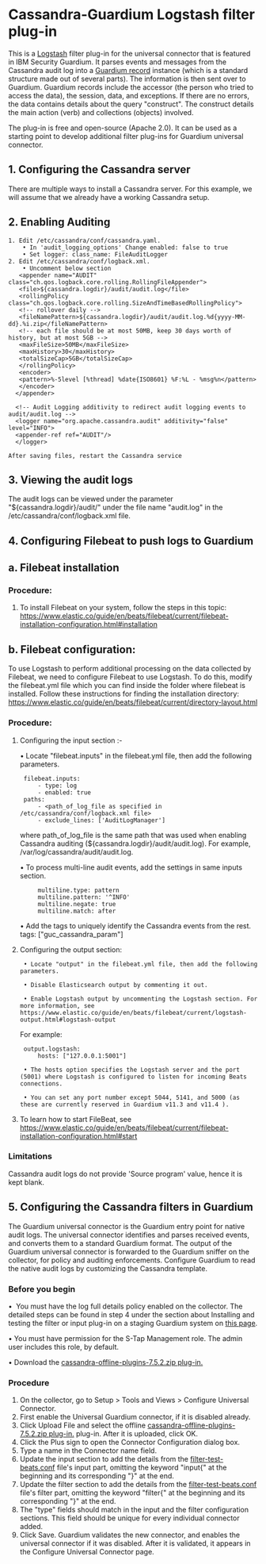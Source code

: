 # Cassandra-Guardium Logstash filter plug-in

This is a [Logstash](https://github.com/elastic/logstash) filter plug-in for the universal connector that is featured in IBM Security Guardium. It parses events and messages from the Cassandra audit log into a [Guardium record](https://github.com/IBM/universal-connectors/blob/main/common/src/main/java/com/ibm/guardium/universalconnector/commons/structures/Record.java) instance (which is a standard structure made out of several parts). The information is then sent over to Guardium. Guardium records include the accessor (the person who tried to access the data), the session, data, and exceptions. If there are no errors, the data contains details about the query "construct". The construct details the main action (verb) and collections (objects) involved. 

The plug-in is free and open-source (Apache 2.0). It can be used as a starting point to develop additional filter plug-ins for Guardium universal connector.

## 1. Configuring the Cassandra server

There are multiple ways to install a Cassandra server. For this example, we will assume that we already have a working Cassandra setup.

## 2. Enabling Auditing
    1. Edit /etc/cassandra/conf/cassandra.yaml.
		• In 'audit_logging_options' Change enabled: false to true
		• Set logger: class_name: FileAuditLogger
    2. Edit /etc/cassandra/conf/logback.xml. 
		• Uncomment below section
       <appender name="AUDIT" class="ch.qos.logback.core.rolling.RollingFileAppender">
	   <file>${cassandra.logdir}/audit/audit.log</file>
	   <rollingPolicy class="ch.qos.logback.core.rolling.SizeAndTimeBasedRollingPolicy">
       <!-- rollover daily -->
       <fileNamePattern>${cassandra.logdir}/audit/audit.log.%d{yyyy-MM-dd}.%i.zip</fileNamePattern>
       <!-- each file should be at most 50MB, keep 30 days worth of history, but at most 5GB -->
       <maxFileSize>50MB</maxFileSize>
       <maxHistory>30</maxHistory>
       <totalSizeCap>5GB</totalSizeCap>
	   </rollingPolicy>
       <encoder>
       <pattern>%-5level [%thread] %date{ISO8601} %F:%L - %msg%n</pattern>
       </encoder>
      </appender>
      
	  <!-- Audit Logging additivity to redirect audit logging events to audit/audit.log -->
      <logger name="org.apache.cassandra.audit" additivity="false" level="INFO">
      <appender-ref ref="AUDIT"/>
      </logger>
	  
    After saving files, restart the Cassandra service
	
## 3. Viewing the audit logs

The audit logs can be viewed under the parameter "${cassandra.logdir}/audit/" under the file name "audit.log" in the /etc/cassandra/conf/logback.xml file.

## 4. Configuring Filebeat to push logs to Guardium

## a. Filebeat installation

### Procedure:

1. To install Filebeat on your system, follow the steps in this topic:
    https://www.elastic.co/guide/en/beats/filebeat/current/filebeat-installation-configuration.html#installation

## b. Filebeat configuration:

To use Logstash to perform additional processing on the data collected by Filebeat, we need to configure Filebeat to use Logstash. To do this, modify the filebeat.yml file which you can find inside the folder where filebeat is installed. Follow these instructions for finding the installation directory:
https://www.elastic.co/guide/en/beats/filebeat/current/directory-layout.html

### Procedure:

1. Configuring the input section :-

    • Locate "filebeat.inputs" in the filebeat.yml file, then add the following parameters.

		filebeat.inputs:
			- type: log   
			- enabled: true
		paths:
			- <path_of_log_file as specified in /etc/cassandra/conf/logback.xml file>
			- exclude_lines: ['AuditLogManager']

	where path_of_log_file is the same path that was used when enabling Cassandra auditing (${cassandra.logdir}/audit/audit.log). For example, /var/log/cassandra/audit/audit.log.
	
	• To process multi-line audit events, add the settings in same inputs section.
	
			multiline.type: pattern
			multiline.pattern: '^INFO'
			multiline.negate: true
			multiline.match: after
			
	• Add the tags to uniquely identify the Cassandra events from the rest.
			tags: ["guc_cassandra_param"]
	
2. Configuring the output section:

		• Locate "output" in the filebeat.yml file, then add the following parameters.

		• Disable Elasticsearch output by commenting it out.

		• Enable Logstash output by uncommenting the Logstash section. For more information, see https://www.elastic.co/guide/en/beats/filebeat/current/logstash-output.html#logstash-output

    For example:

		output.logstash:
			hosts: ["127.0.0.1:5001"]
		
		• The hosts option specifies the Logstash server and the port (5001) where Logstash is configured to listen for incoming Beats connections.

		• You can set any port number except 5044, 5141, and 5000 (as these are currently reserved in Guardium v11.3 and v11.4 ).

3. To learn how to start FileBeat, see https://www.elastic.co/guide/en/beats/filebeat/current/filebeat-installation-configuration.html#start

### Limitations

Cassandra audit logs do not provide 'Source program' value, hence it is kept blank.	

## 5. Configuring the Cassandra filters in Guardium

The Guardium universal connector is the Guardium entry point for native audit logs. The universal connector identifies and parses received events, and converts them to a standard Guardium format. The output of the Guardium universal connector is forwarded to the Guardium sniffer on the collector, for policy and auditing enforcements. Configure Guardium to read the native audit logs by customizing the Cassandra template.

### Before you begin

•  You must have the log full details policy enabled on the collector. The detailed steps can be found in step 4 under the section about Installing and testing the filter or input plug-in on a staging Guardium system on [this page](https://github.com/IBM/universal-connectors/blob/main/docs/developing_plugins_gdp.md).

• You must have permission for the S-Tap Management role. The admin user includes this role, by default.

• Download the [cassandra-offline-plugins-7.5.2.zip plug-in.](https://github.com/IBM/universal-connectors/blob/main/filter-plugin/logstash-filter-cassandra-guardium/CassandraOverFilebeatPackage/Cassandra/cassandra-offline-plugins-7.5.2.zip)																	
### Procedure

1. On the collector, go to Setup > Tools and Views > Configure Universal Connector.
2. First enable the Universal Guardium connector, if it is disabled already.
3. Click Upload File and select the offline [cassandra-offline-plugins-7.5.2.zip plug-in.](https://github.com/IBM/universal-connectors/blob/main/filter-plugin/logstash-filter-cassandra-guardium/CassandraOverFilebeatPackage/Cassandra/cassandra-offline-plugins-7.5.2.zip) plug-in. After it is uploaded, click OK.
4. Click the Plus sign to open the Connector Configuration dialog box.
5. Type a name in the Connector name field.
6. Update the input section to add the details from the [filter-test-beats.conf](https://github.com/IBM/universal-connectors/blob/main/filter-plugin/logstash-filter-cassandra-guardium/filter-test-beats.conf) file's input part, omitting the keyword "input{" at the beginning and its corresponding "}" at the end.
7. Update the filter section to add the details from the [filter-test-beats.conf](https://github.com/IBM/universal-connectors/blob/main/filter-plugin/logstash-filter-cassandra-guardium/filter-test-beats.conf) file's filter part, omitting the keyword "filter{" at the beginning and its corresponding "}" at the end.
8. The "type" fields should match in the input and the filter configuration sections. This field should be unique for  every individual connector added.
9. Click Save. Guardium validates the new connector, and enables the universal connector if it was disabled. After it is validated, it appears in the Configure Universal Connector page.
